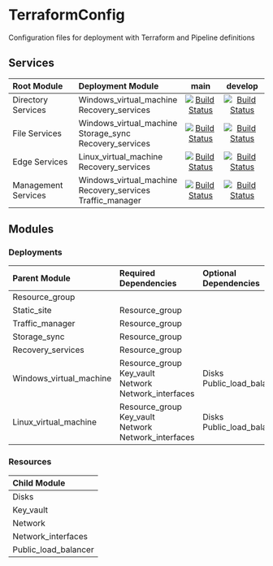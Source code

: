 # TerraformConfig
Configuration files for deployment with Terraform and Pipeline definitions
## Services
| Root Module | Deployment Module  | main  | develop |
|:---|:---|:----: | :-----: |
| Directory Services | Windows_virtual_machine <br>Recovery_services |[![Build Status](https://dev.azure.com/wesleytrust/Terraform/_apis/build/status/DirectoryServices/SVC-CP%3BENV-P%3B%20Directory%20Services?branchName=main)](https://dev.azure.com/wesleytrust/Terraform/_build/latest?definitionId=41&branchName=main)|[![Build Status](https://dev.azure.com/wesleytrust/Terraform/_apis/build/status/DirectoryServices/SVC-CP%3BENV-D%3B%20Directory%20Services?branchName=develop)](https://dev.azure.com/wesleytrust/Terraform/_build/latest?definitionId=44&branchName=develop)|
| File Services | Windows_virtual_machine <br>Storage_sync <br>Recovery_services |[![Build Status](https://dev.azure.com/wesleytrust/Terraform/_apis/build/status/FileServices/SVC-CP%3BENV-P%3B%20File%20Services?branchName=main)](https://dev.azure.com/wesleytrust/Terraform/_build/latest?definitionId=42&branchName=main)|[![Build Status](https://dev.azure.com/wesleytrust/Terraform/_apis/build/status/FileServices/SVC-CP%3BENV-D%3B%20File%20Services?branchName=develop)](https://dev.azure.com/wesleytrust/Terraform/_build/latest?definitionId=45&branchName=develop)|
| Edge Services | Linux_virtual_machine <br>Recovery_services |[![Build Status](https://dev.azure.com/wesleytrust/Terraform/_apis/build/status/EdgeServices/SVC-NW%3BENV-P%3B%20Edge%20Services?branchName=main)](https://dev.azure.com/wesleytrust/Terraform/_build/latest?definitionId=43&branchName=main)|[![Build Status](https://dev.azure.com/wesleytrust/Terraform/_apis/build/status/EdgeServices/SVC-NW%3BENV-D%3B%20Edge%20Services?branchName=develop)](https://dev.azure.com/wesleytrust/Terraform/_build/latest?definitionId=46&branchName=develop)|
| Management Services | Windows_virtual_machine <br>Recovery_services<br>Traffic_manager|[![Build Status](https://dev.azure.com/wesleytrust/Terraform/_apis/build/status/ManagementServices/SVC-CP%3BENV-P%3B%20Management%20Services?branchName=main)](https://dev.azure.com/wesleytrust/Terraform/_build/latest?definitionId=47&branchName=main)|[![Build Status](https://dev.azure.com/wesleytrust/Terraform/_apis/build/status/ManagementServices/SVC-CP%3BENV-D%3B%20Management%20Services?branchName=develop)](https://dev.azure.com/wesleytrust/Terraform/_build/latest?definitionId=50&branchName=develop)|

## Modules
### Deployments
| Parent Module | Required Dependencies | Optional Dependencies
| :---------------------- | :---------------------- | :---------------------- |
| Resource_group      |  |
| Static_site       | Resource_group |
| Traffic_manager     | Resource_group |
| Storage_sync    | Resource_group |
| Recovery_services    | Resource_group |
| Windows_virtual_machine | Resource_group<br>Key_vault<br>Network<br>Network_interfaces | Disks<br>Public_load_balancer |
| Linux_virtual_machine  | Resource_group<br>Key_vault<br>Network<br>Network_interfaces | Disks<br>Public_load_balancer |

### Resources
| Child Module |
| :---------------------- |
| Disks |
| Key_vault |
| Network |
| Network_interfaces |
| Public_load_balancer |